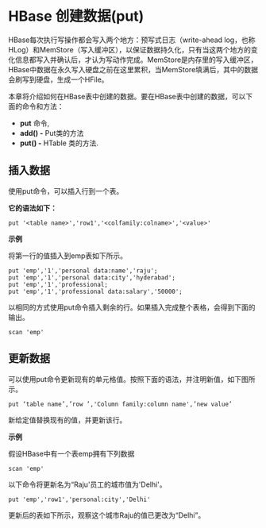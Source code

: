 # HBase 创建数据(put)

HBase每次执行写操作都会写入两个地方：预写式日志（write-ahead log，也称HLog）和MemStore（写入缓冲区），以保证数据持久化，只有当这两个地方的变化信息都写入并确认后，才认为写动作完成。MemStore是内存里的写入缓冲区，HBase中数据在永久写入硬盘之前在这里累积，当MemStore填满后，其中的数据会刷写到硬盘，生成一个HFile。

本章将介绍如何在HBase表中创建的数据。要在HBase表中创建的数据，可以下面的命令和方法：

- **put** 命令,
- **add() -** Put类的方法
- **put() -** HTable 类的方法.

## 插入数据

使用put命令，可以插入行到一个表。

**它的语法如下：**

```
put '<table name>','row1','<colfamily:colname>','<value>'
```

**示例** 

将第一行的值插入到emp表如下所示。

```hbase
put 'emp','1','personal data:name','raju';
put 'emp','1','personal data:city','hyderabad';
put 'emp','1','professional;
put 'emp','1','professional data:salary','50000';
```

以相同的方式使用put命令插入剩余的行。如果插入完成整个表格，会得到下面的输出。

```hbase
scan 'emp'
```

## 更新数据

可以使用put命令更新现有的单元格值。按照下面的语法，并注明新值，如下图所示。

```
put ‘table name’,’row ’,'Column family:column name',’new value’
```

新给定值替换现有的值，并更新该行。

**示例** 

假设HBase中有一个表emp拥有下列数据

```
scan 'emp'
```

以下命令将更新名为“Raju'员工的城市值为'Delhi'。

```hbase
put 'emp','row1','personal:city','Delhi'
```

更新后的表如下所示，观察这个城市Raju的值已更改为“Delhi”。



